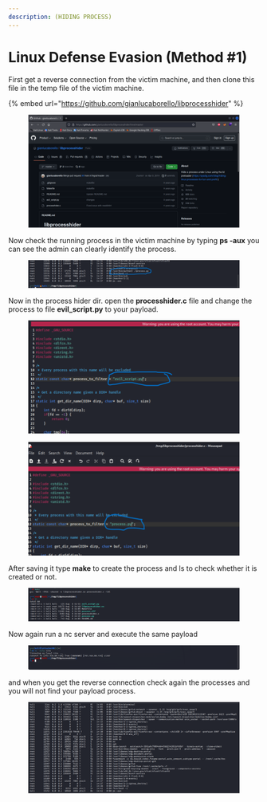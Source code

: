 ```yaml
---
description: (HIDING PROCESS)
---
```


# Linux Defense Evasion (Method #1)

First get a reverse connection from the victim machine, and then clone this file in the temp file of the victim machine.

{% embed url="https://github.com/gianlucaborello/libprocesshider" %}

<figure><img src=".gitbook/assets/1 (2).png" alt=""><figcaption></figcaption></figure>

Now check the running process in the victim machine by typing **ps -aux** you can see the admin can clearly identify the process.

<figure><img src=".gitbook/assets/3 (2).png" alt=""><figcaption></figcaption></figure>

Now in the process hider dir. open the **processhider.c** file and change the process to file **evil\_script.py** to your payload.

<figure><img src=".gitbook/assets/4(1) (1).png" alt=""><figcaption></figcaption></figure>

<figure><img src=".gitbook/assets/5 (2).png" alt=""><figcaption></figcaption></figure>

After saving it type **make** to create the process and ls to check whether it is created or not.

<figure><img src=".gitbook/assets/6 (2).png" alt=""><figcaption></figcaption></figure>

Now again run a nc server and execute the same payload&#x20;

<figure><img src=".gitbook/assets/7 (2).png" alt=""><figcaption></figcaption></figure>

and when you get the reverse connection check again the processes and you will not find your payload process.

<figure><img src=".gitbook/assets/8 (2).png" alt=""><figcaption></figcaption></figure>
